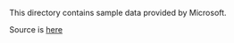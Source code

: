 This directory contains sample data provided by Microsoft.

Source is [here](https://github.com/Azure-Samples/cognitive-services-speech-sdk/tree/master/sampledata/customspeech/en-US)

